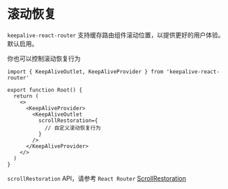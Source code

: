 # 滚动恢复

`keepalive-react-router` 支持缓存路由组件滚动位置，以提供更好的用户体验。默认启用。

你也可以控制滚动恢复行为

```tsx
import { KeepAliveOutlet, KeepAliveProvider } from 'keepalive-react-router'

export function Root() {
  return (
    <>
      <KeepAliveProvider>
        <KeepAliveOutlet
          scrollRestoration={
            // 自定义滚动恢复行为
          }
        />
      </KeepAliveProvider>
    </>
  )
}
```

`scrollRestoration` API，请参考 `React Router` [ScrollRestoration](https://reactrouter.com/6.28.0/components/scroll-restoration)

